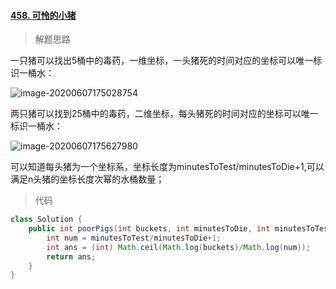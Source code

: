 #### [458. 可怜的小猪](https://leetcode-cn.com/problems/poor-pigs/)

> 解题思路

一只猪可以找出5桶中的毒药，一维坐标，一头猪死的时间对应的坐标可以唯一标识一桶水：

   ![image-20200607175028754](C:\Users\YWS\AppData\Roaming\Typora\typora-user-images\image-20200607175028754.png)

两只猪可以找到25桶中的毒药，二维坐标，每头猪死的时间对应的坐标可以唯一标识一桶水：

![image-20200607175627980](C:\Users\YWS\AppData\Roaming\Typora\typora-user-images\image-20200607175627980.png)

可以知道每头猪为一个坐标系，坐标长度为minutesToTest/minutesToDie+1,可以满足n头猪的坐标长度次幂的水桶数量；

> 代码

```java
class Solution {
    public int poorPigs(int buckets, int minutesToDie, int minutesToTest) {
        int num = minutesToTest/minutesToDie+1;
        int ans = (int) Math.ceil(Math.log(buckets)/Math.log(num));
        return ans;
    }
}
```

